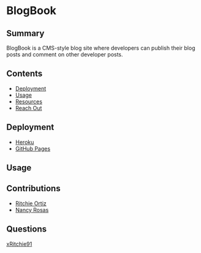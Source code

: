 # BlogBook
## Summary
BlogBook is a  CMS-style blog site where developers can publish their blog posts and comment on other developer posts.

## Contents
- [Deployment](#Deployment)
- [Usage](#Usage)
- [Resources](#Contributions)
- [Reach Out](#Questions)

## Deployment
-   [Heroku]()
-   [GitHub Pages]()

## Usage


## Contributions
- [Ritchie Ortiz](https://github.com/xRitchie91)
- [Nancy Rosas](https://github.com/nancyrosas0) 

## Questions
[xRitchie91](https://www.github.com/xRitchie91/BlogBookXIV)
